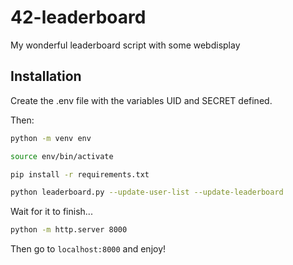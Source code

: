 # 42-leaderboard
My wonderful leaderboard script with some webdisplay

## Installation

Create the .env file with the variables UID and SECRET defined.

Then:

```sh
python -m venv env
```
```sh
source env/bin/activate
```
```sh
pip install -r requirements.txt
```
```sh
python leaderboard.py --update-user-list --update-leaderboard
```
Wait for it to finish...
```sh
python -m http.server 8000 
```
Then go to `localhost:8000` and enjoy!